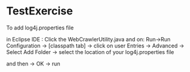 # TestExercise

To add log4j.properties file

in Eclipse IDE : Click the WebCrawlerUtility.java and on: Run->Run Configuration -> [classpath tab] -> click on user Entries -> Advanced -> Select Add Folder -> select the location of your log4j.properties file

and then -> OK -> run
